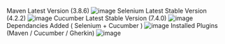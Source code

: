 Maven Latest Version (3.8.6)
![image](https://user-images.githubusercontent.com/63435727/175575972-10fc0be0-9c04-4534-9f7d-4ff4b9bf4890.png)
Selenium Latest Stable Version (4.2.2)
![image](https://user-images.githubusercontent.com/63435727/175577139-f1eb1374-727e-464d-b6ae-65d3955e24ba.png)
Cucumber Latest Stable Version (7.4.0)
![image](https://user-images.githubusercontent.com/63435727/175577010-64185b9e-fa02-41c7-b136-42f2d22ec42c.png)
Dependancies Added ( Selenium + Cucumber )
![image](https://user-images.githubusercontent.com/63435727/175576614-9365461d-f7d0-4023-8aba-8deff2e73ba1.png)
Installed Plugins (Maven / Cucumber / Gherkin)
![image](https://user-images.githubusercontent.com/63435727/175577351-4314cb28-35a5-4e87-bf49-e64448298a08.png)


